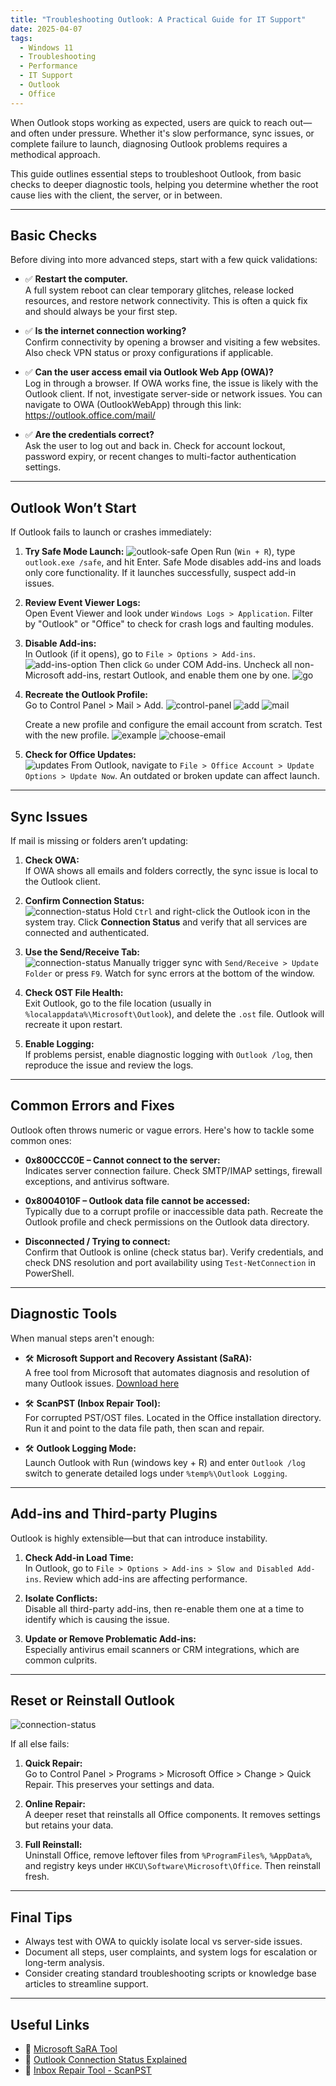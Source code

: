 ```yaml
---
title: "Troubleshooting Outlook: A Practical Guide for IT Support"
date: 2025-04-07
tags:
  - Windows 11
  - Troubleshooting
  - Performance
  - IT Support
  - Outlook
  - Office
---
```


When Outlook stops working as expected, users are quick to reach out—and often under pressure. Whether it's slow performance, sync issues, or complete failure to launch, diagnosing Outlook problems requires a methodical approach.

This guide outlines essential steps to troubleshoot Outlook, from basic checks to deeper diagnostic tools, helping you determine whether the root cause lies with the client, the server, or in between.

---

## Basic Checks

Before diving into more advanced steps, start with a few quick validations:

- ✅ **Restart the computer.**  
  A full system reboot can clear temporary glitches, release locked resources, and restore network connectivity. This is often a quick fix and should always be your first step.

- ✅ **Is the internet connection working?**  
  Confirm connectivity by opening a browser and visiting a few websites. Also check VPN status or proxy configurations if applicable.

- ✅ **Can the user access email via Outlook Web App (OWA)?**  
  Log in through a browser. If OWA works fine, the issue is likely with the Outlook client. If not, investigate server-side or network issues. You can navigate to OWA (OutlookWebApp) through this link: https://outlook.office.com/mail/

- ✅ **Are the credentials correct?**  
  Ask the user to log out and back in. Check for account lockout, password expiry, or recent changes to multi-factor authentication settings.

---

## Outlook Won’t Start

If Outlook fails to launch or crashes immediately:

1. **Try Safe Mode Launch:** 
![outlook-safe](/images/troubleshoot-outlook/outlook-safe.png)
   Open Run (`Win + R`), type `outlook.exe /safe`, and hit Enter. Safe Mode disables add-ins and loads only core functionality. If it launches successfully, suspect add-in issues.

2. **Review Event Viewer Logs:**  
   Open Event Viewer and look under `Windows Logs > Application`. Filter by "Outlook" or "Office" to check for crash logs and faulting modules.

3. **Disable Add-ins:**  
   In Outlook (if it opens), go to `File > Options > Add-ins`. 
   ![add-ins-option](/images/troubleshoot-outlook/addins-option.png)
   Then click `Go` under COM Add-ins. Uncheck all non-Microsoft add-ins, restart Outlook, and enable them one by one.
   ![go](/images/troubleshoot-outlook/go.png)

4. **Recreate the Outlook Profile:**  
   Go to Control Panel > Mail > Add. 
   ![control-panel](/images/troubleshoot-outlook/4-controlpanel-mail.png)
   ![add](/images/troubleshoot-outlook/5-addmail.png)
   ![mail](/images/troubleshoot-outlook/6-profilename.png)

   Create a new profile and configure the email account from scratch. Test with the new profile.
   ![example](/images/troubleshoot-outlook/7-exampleconfiguration.png)
   ![choose-email](/images/troubleshoot-outlook/8-chooseemail.png)

5. **Check for Office Updates:**  
![updates](/images/troubleshoot-outlook/updates.png)
   From Outlook, navigate to `File > Office Account > Update Options > Update Now`. An outdated or broken update can affect launch.

---

## Sync Issues

If mail is missing or folders aren’t updating:

1. **Check OWA:**  
   If OWA shows all emails and folders correctly, the sync issue is local to the Outlook client.

2. **Confirm Connection Status:**  
![connection-status](/images/troubleshoot-outlook/9-connectionstatus.png)
   Hold `Ctrl` and right-click the Outlook icon in the system tray. Click **Connection Status** and verify that all services are connected and authenticated.

3. **Use the Send/Receive Tab:**  
![connection-status](/images/troubleshoot-outlook/10-updatefolder.png)
   Manually trigger sync with `Send/Receive > Update Folder` or press `F9`. Watch for sync errors at the bottom of the window.

4. **Check OST File Health:**  
   Exit Outlook, go to the file location (usually in `%localappdata%\Microsoft\Outlook`), and delete the `.ost` file. Outlook will recreate it upon restart.

5. **Enable Logging:**  
   If problems persist, enable diagnostic logging with `Outlook /log`, then reproduce the issue and review the logs.

---

## Common Errors and Fixes

Outlook often throws numeric or vague errors. Here's how to tackle some common ones:

- **0x800CCC0E – Cannot connect to the server:**  
  Indicates server connection failure. Check SMTP/IMAP settings, firewall exceptions, and antivirus software.

- **0x8004010F – Outlook data file cannot be accessed:**  
  Typically due to a corrupt profile or inaccessible data path. Recreate the Outlook profile and check permissions on the Outlook data directory.

- **Disconnected / Trying to connect:**  
  Confirm that Outlook is online (check status bar). Verify credentials, and check DNS resolution and port availability using `Test-NetConnection` in PowerShell.

---

## Diagnostic Tools

When manual steps aren't enough:

- 🛠 **Microsoft Support and Recovery Assistant (SaRA):**  
  A free tool from Microsoft that automates diagnosis and resolution of many Outlook issues. [Download here](https://aka.ms/SaRA-OutlookAdvDiagnostics)

- 🛠 **ScanPST (Inbox Repair Tool):**  
  For corrupted PST/OST files. Located in the Office installation directory. Run it and point to the data file path, then scan and repair.

- 🛠 **Outlook Logging Mode:**  
  Launch Outlook with Run (windows key + R) and enter `Outlook /log` switch to generate detailed logs under `%temp%\Outlook Logging`.

---

## Add-ins and Third-party Plugins

Outlook is highly extensible—but that can introduce instability.

1. **Check Add-in Load Time:**  
   In Outlook, go to `File > Options > Add-ins > Slow and Disabled Add-ins`. Review which add-ins are affecting performance.

2. **Isolate Conflicts:**  
   Disable all third-party add-ins, then re-enable them one at a time to identify which is causing the issue.

3. **Update or Remove Problematic Add-ins:**  
   Especially antivirus email scanners or CRM integrations, which are common culprits.

---

## Reset or Reinstall Outlook

![connection-status](/images/troubleshoot-outlook/microsoft-office-repair-02-how-repair-100883804-orig.jpg)

If all else fails:

1. **Quick Repair:**  
   Go to Control Panel > Programs > Microsoft Office > Change > Quick Repair. This preserves your settings and data.

2. **Online Repair:**  
   A deeper reset that reinstalls all Office components. It removes settings but retains your data.

3. **Full Reinstall:**  
   Uninstall Office, remove leftover files from `%ProgramFiles%`, `%AppData%`, and registry keys under `HKCU\Software\Microsoft\Office`. Then reinstall fresh.

---

## Final Tips

- Always test with OWA to quickly isolate local vs server-side issues.
- Document all steps, user complaints, and system logs for escalation or long-term analysis.
- Consider creating standard troubleshooting scripts or knowledge base articles to streamline support.

---

## Useful Links

- 🔗 [Microsoft SaRA Tool](https://aka.ms/SaRA-OutlookAdvDiagnostics)  
- 🔗 [Outlook Connection Status Explained](https://learn.microsoft.com/en-us/outlook/troubleshoot/connectivity/outlook-connection-status-dialog)  
- 🔗 [Inbox Repair Tool - ScanPST](https://support.microsoft.com/en-us/office/repair-outlook-data-files-pst-and-ost-25663bc3-11ec-4412-86c4-60458afc5253)
